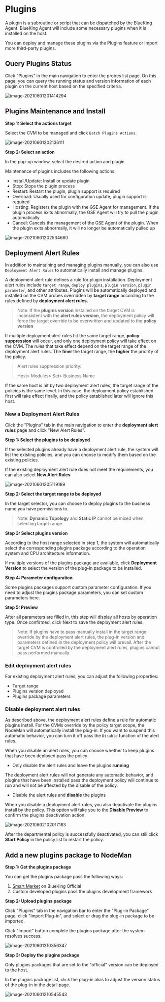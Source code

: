 # Plugins 

A plugin is a subroutine or script that can be dispatched by the BlueKing Agent. BlueKing Agent will include some necessary plugins when it is installed on the host. 

You can deploy and manage these plugins via the Plugins feature or import more third-party plugins. 

## Query Plugins Status 

Click "Plugins" in the main navigation to enter the probes list page. 
On this page, you can query the running status and version information of each plugin on the current host based on the specified criteria. 

![image-20210601201414294](media/image-20210601201414294.png) 

## Plugins Maintenance and Install 

**Step 1: Select the actions target** 

Select the CVM to be managed and click `Batch Plugins Actions`. 

![image-20210601202136111](media/image-20210601202136111.png) 

**Step 2: Select an action** 

In the pop-up window, select the desired action and plugin. 

Maintenance of plugins includes the following actions: 

- Install/Update: Install or update plugin 
- Stop: Stops the plugin process 
- Restart: Restart the plugin, plugin support is required 
- Overload: Usually used for configuration update, plugin support is required 
- Hosting: Registers the plugin with the GSE Agent for management. If the plugin process exits abnormally, the GSE Agent will try to pull the plugin automatically 
- Cancel: Cancels the management of the GSE Agent of the plugin. When the plugin exits abnormally, it will no longer be automatically pulled up 

![image-20210601202534660](media/image-20210601202534660.png) 

## Deployment Alert Rules 

In addition to maintaining and managing plugins manually, you can also use `Deployment Alert Rules` to automatically install and manage plugins. 

A deployment alert rule defines a rule for plugin installation. Deployment alert rules include `target range`, `deploy plugins`, `plugin version`, `plugin parameter`, and other attributes. Plugins will be automatically deployed and installed on the CVM probes overridden by **target range** according to the rules defined by **deployment alert rules**. 

> Note: If the **plugins version** installed on the target CVM is inconsistent with the **alert rules version**, the deployment policy will force the target override to be overwritten and updated to the **policy version** 

If multiple deployment alert rules hit the same target range, **policy suppression** will occur, and only one deployment policy will take effect on the CVM. The rules that take effect depend on the target range of the deployment alert rules. The **finer** the target range, the **higher** the priority of the policy. 

> Alert rules suppression priority: 
> 
> Host> Modules> Set> Business Name 

If the same host is hit by two deployment alert rules, the target range of the policies is the same level. In this case, the deployment policy established first will take effect finally, and the policy established later will ignore this host. 

### New a Deployment Alert Rules 

Click the "Plugins" tab in the main navigation to enter the **deployment alert rules** page and click "New Alert Rules". 

**Step 1: Select the plugins to be deployed** 

If the selected plugins already have a deployment alert rule, the system will list the existing policies, and you can choose to modify them based on the existing policies. 

If the existing deployment alert rule does not meet the requirements, you can also select **New Alert Rules** 

![image-20210601205119199](media/image-20210601205119199.png) 

**Step 2: Select the target range to be deployed**

In the target selector, you can choose to deploy plugins to the business name you have permissions to. 
> Note: **Dynamic Topology** and **Static IP** cannot be mixed when selecting target range.

**Step 3: Select plugins version**

According to the host range selected in step 1, the system will automatically select the corresponding plugins package according to the operation system and CPU architecture information. 

If multiple versions of the plugins package are available, click **Deployment Version** to select the version of the plug-in package to be installed. 

**Step 4: Parameter configuration**

Some plugins packages support custom parameter configuration. If you need to adjust the plugins package parameters, you can set custom parameters here. 

**Step 5: Preview**

After all parameters are filled in, this step will display all hosts by operation type. Once confirmed, click Next to save the deployment alert rules. 

> Note: If plugins have to pass manually install in the target range override by the deployment alert rules, the plug-in version and parameters defined in the deployment policy will prevail. After the target CVM is controlled by the deployment alert rules, plugins cannot pass performed manually. 

### Edit deployment alert rules

For existing deployment alert rules, you can adjust the following properties:
- Target range 
- Plugins version deployed 
- Plugins package parameters 

### Disable deployment alert rules

As described above, the deployment alert rules define a rule for automatic plugins install. For the CVMs override by the policy target scope, the NodeMan will automatically install the plug-in. If you want to suspend this automatic behavior, you can turn it off pass the `Disable` function of the alert rules. 

When you disable an alert rules, you can choose whether to keep plugins that have been deployed pass the policy:

- Only disable the alert rules and leave the plugins **running** 

The deployment alert rules will not generate any automatic behavior, and plugins that have been installed pass the deployment policy will continue to run and will not be affected by the disable of the policy. 

- Disable the alert rules and **disable** the plugins 

When you disable a deployment alert rules, you also deactivate the plugins install by the policy. This option will take you to the **Disable Preview** to confirm the plugins deactivation action. 

![image-20210602102017183](media/image-20210602102017183.png) 

After the departmental policy is successfully deactivated, you can still click **Start Policy** in the policy list to restart the policy.

## Add a new plugins package to NodeMan 

**Step 1: Get the plugins package**

You can get the plugins package pass the following ways: 

1. [Smart Market](https://bk.tencent.com/s-mart/) on BlueKing Official 
2. Custom developed plugins pass the plugins development framework 

**Step 2: Upload plugins package**

Click "Plugins" tab in the navigation bar to enter the "Plug-in Package" page, click "Import Plug-in", and select or drag the plug-in package to be imported. 

Click "Import" button complete the plugins package after the system resolves success. 

![image-20210601210356347](media/image-20210601210356347.png) 

**Step 3: Deploy the plugins package**

Only plugins packages that are set to the "official" version can be deployed to the host. 

In the plugins package list, click the plug-in alias to adjust the version status of the plug-in in the detail page. 

![image-20210601210545543](media/image-20210601210545543.png)
